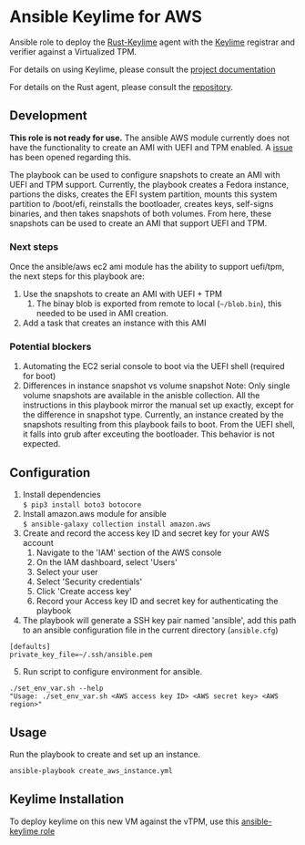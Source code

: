# Ansible Keylime for AWS
Ansible role to deploy the [Rust-Keylime](https://github.com/keylime/rust-keylime) agent with the [Keylime](https://github.com/keylime/keylime) registrar and verifier against a Virtualized TPM.

For details on using Keylime, please consult the
[project documentation](https://keylime-docs.readthedocs.io/en/latest/)

For details on the Rust agent, please consult the [repository](https://github.com/keylime/rust-keylime).

## Development
**This role is not ready for use.** The ansible AWS module currently does not have the functionality to create an AMI with UEFI and TPM enabled. 
A [issue](https://github.com/ansible-collections/amazon.aws/issues/944) has been opened regarding this.

The playbook can be used to configure snapshots to create an AMI with UEFI and TPM support. Currently, the playbook creates a Fedora instance,
partions the disks, creates the EFI system partition, mounts this system partition to /boot/efi, reinstalls the bootloader, creates keys,
self-signs binaries, and then takes snapshots of both volumes. From here, these snapshots can be used to create an AMI that support UEFI and TPM.

### Next steps
Once the ansible/aws ec2 ami module has the ability to support uefi/tpm, the next steps for this playbook are:
1. Use the snapshots to create an AMI with UEFI + TPM 
   1. The binay blob is exported from remote to local (`~/blob.bin`), this needed to be used in AMI creation. 
2. Add a task that creates an instance with this AMI

### Potential blockers 
1. Automating the EC2 serial console to boot via the UEFI shell (required for boot)
2. Differences in instance snapshot vs volume snapshot
   Note: Only single volume snapshots are available in the anisble collection. All the instructions in this playbook mirror the manual set up exactly, except for the difference in snapshot type. Currently, an instance created by the snapshots resulting from this playbook fails to boot. From the UEFI shell, it falls into grub after exceuting the bootloader. This behavior is not expected.
## Configuration 
1. Install dependencies \
`$ pip3 install boto3 botocore ` 
2. Install amazon.aws module for ansible \
`$ ansible-galaxy collection install amazon.aws `
3. Create and record the access key ID and secret key for your AWS account
   1. Navigate to the 'IAM' section of the AWS console
   2. On the IAM dashboard, select 'Users'
   3. Select your user
   4. Select 'Security credentials'
   5. Click 'Create access key'
   6. Record your Access key ID and secret key for authenticating the playbook
4. The playbook will generate a SSH key pair named 'ansible', add this path to an ansible configuration file in the current directory (`ansible.cfg`)
```
[defaults]
private_key_file=~/.ssh/ansible.pem
```

5. Run script to configure environment for ansible. 
```
./set_env_var.sh --help
"Usage: ./set_env_var.sh <AWS access key ID> <AWS secret key> <AWS region>" 
```
## Usage 
Run the playbook to create and set up an instance.

```bash
ansible-playbook create_aws_instance.yml
```
## Keylime Installation 
To deploy keylime on this new VM against the vTPM, use this [ansible-keylime role](https://github.com/keylime/ansible-keylime)
